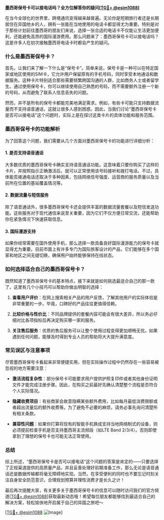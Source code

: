 **墨西哥保号卡可以接电话吗？全方位解答你的疑问[[TG💪+ @esim1088](https://t.me/s/esim1088)]**

在当今全球化的世界里，跨境通讯变得越来越普遍。无论你是短期旅行者还是长期居住在异国他乡的人，拥有一张能在当地使用的电话卡都显得尤为重要。特别是对于那些计划前往墨西哥的朋友们来说，选择一张合适的电话卡不仅能让生活更加便利，还能避免高昂的国际漫游费用。那么问题来了：墨西哥保号卡可以接电话吗？这是许多人在初次接触墨西哥电话卡时都会产生的疑问。

### **什么是墨西哥保号卡？**

首先，让我们来了解一下什么是“保号卡”。简单来说，保号卡是一种可以在特定国家或地区使用的SIM卡，它允许用户保留原有的手机号码，同时享受本地通话和数据服务。这种卡片特别适合那些需要频繁跨国沟通的人群，比如商务人士或者留学生。通过使用保号卡，你可以继续使用自己熟悉的号码，而不需要额外注册一个新的号码，从而避免了联系人信息丢失的问题。

然而，并不是所有的保号卡都能完美地满足需求。例如，有些卡可能只支持数据流量而不支持语音通话，这就让很多人感到困惑。因此，当我们讨论“墨西哥保号卡是否可以接电话”这个问题时，实际上是在探讨这类卡片的具体功能和服务范围。

### **墨西哥保号卡的功能解析**

为了回答这个问题，我们需要从几个方面对墨西哥保号卡的功能进行详细分析：

#### **1. 是否支持语音通话**
大多数优质的墨西哥保号卡确实支持语音通话功能。这意味着只要你购买了这样的卡片，并按照指示正确激活后，就可以正常使用该号码接听和拨打电话。不过，具体能否接通电话还取决于多种因素，包括网络信号强度、运营商的服务质量以及当前所在位置的基站覆盖情况等。

#### **2. 数据流量与短信服务**
除了语音通话外，很多墨西哥保号卡还会提供丰富的数据流量套餐以及短信发送功能。这些服务对于现代通信来说至关重要，因为它们不仅方便日常交流，还能帮助你在紧急情况下快速获取信息。

#### **3. 国际漫游支持**
如果你经常需要在国外使用手机，那么选择一款具备良好国际漫游能力的保号卡就显得尤为重要。目前市面上有许多专门为国际旅客设计的产品，它们能够在多个国家和地区之间无缝切换，确保用户始终能够保持在线状态。

### **如何选择适合自己的墨西哥保号卡？**

既然知道了墨西哥保号卡的基本特点，接下来就是如何挑选最适合自己的那一款了。这里有几个小技巧可以帮助你做出明智的选择：

1. **查看用户评价**：在网上搜索相关产品的用户反馈，了解其他用户的实际体验是非常重要的一步。毕竟，口碑好的产品往往更值得信赖。
   
2. **比较价格与性价比**：不同品牌提供的套餐内容可能会有很大差异，所以务必仔细对比各项指标后再决定购买哪一家的服务。
    
3. **关注售后服务**：优质的售后服务可以让整个使用过程变得更加顺畅无忧。如果遇到任何问题，能够及时得到专业人员的帮助将大大提升满意度。

### **常见误区与注意事项**

尽管墨西哥保号卡看起来非常便捷实用，但在实际操作过程中仍然存在一些容易被忽视的地方需要注意：

- **激活流程复杂性**：部分保号卡可能要求用户提供护照复印件或者其他身份证明文件才能完成注册步骤。因此，在购买之前最好先确认清楚整个流程是否符合个人实际情况。
  
- **隐藏收费项目**：有些商家会故意隐瞒某些额外费用，比如每月最低消费限额或者超出流量后的额外收费等。为了避免不必要的麻烦，请务必事先询问清楚所有相关条款。

- **兼容性问题**：如果你打算将现有的智能手机换成支持当地网络制式的设备，则必须提前检查手机是否支持墨西哥主流频段（如LTE Band 2/3/4）。否则即使拿到了理想的保号卡也可能无法正常使用。

### **总结**

综上所述，“墨西哥保号卡是否可以接电话”这个问题的答案是肯定的——只要选择了正规渠道提供的高质量产品，并且妥善处理好前期准备工作，那么无论是语音通话还是数据传输都将毫无障碍地实现。当然，在享受便利的同时也不要忘记时刻关注自身安全防范意识，合理规划预算并理性消费才是长久之计！

最后再次提醒大家，有关更多关于墨西哥保号卡的信息可以随时访问我们的官方频道[[TG💪+ @esim1088](https://t.me/s/esim1088)]获取最新动态哦！希望每位朋友都能够找到最适合自己的解决方案，轻松愉快地开启属于自己的异国之旅吧～

[[TG💪+ @esim1088](https://t.me/s/esim1088) ![Image](https://i.postimg.cc/4NQfJmqS/Snipaste-2025-05-13-00-14-12.png)]